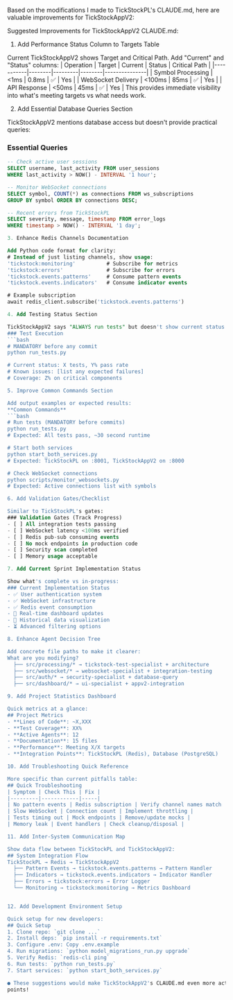 Based on the modifications I made to TickStockPL's CLAUDE.md, here are valuable improvements for TickStockAppV2:

  Suggested Improvements for TickStockAppV2 CLAUDE.md:

  1. Add Performance Status Column to Targets Table

  Current TickStockAppV2 shows Target and Critical Path. Add "Current" and "Status" columns:
  | Operation | Target | Current | Status | Critical Path |
  |-----------|--------|---------|--------|---------------|
  | Symbol Processing | <1ms | 0.8ms | ✅ | Yes |
  | WebSocket Delivery | <100ms | 85ms | ✅ | Yes |
  | API Response | <50ms | 45ms | ✅ | Yes |
  This provides immediate visibility into what's meeting targets vs what needs work.

  2. Add Essential Database Queries Section

  TickStockAppV2 mentions database access but doesn't provide practical queries:
  ### Essential Queries
  ```sql
  -- Check active user sessions
  SELECT username, last_activity FROM user_sessions
  WHERE last_activity > NOW() - INTERVAL '1 hour';

  -- Monitor WebSocket connections
  SELECT symbol, COUNT(*) as connections FROM ws_subscriptions
  GROUP BY symbol ORDER BY connections DESC;

  -- Recent errors from TickStockPL
  SELECT severity, message, timestamp FROM error_logs
  WHERE timestamp > NOW() - INTERVAL '1 day';

  3. Enhance Redis Channels Documentation

  Add Python code format for clarity:
  # Instead of just listing channels, show usage:
  'tickstock:monitoring'          # Subscribe for metrics
  'tickstock:errors'              # Subscribe for errors
  'tickstock.events.patterns'     # Consume pattern events
  'tickstock.events.indicators'   # Consume indicator events

  # Example subscription
  await redis_client.subscribe('tickstock.events.patterns')

  4. Add Testing Status Section

  TickStockAppV2 says "ALWAYS run tests" but doesn't show current status:
  ### Test Execution
  ```bash
  # MANDATORY before any commit
  python run_tests.py

  # Current status: X tests, Y% pass rate
  # Known issues: [list any expected failures]
  # Coverage: Z% on critical components

  5. Improve Common Commands Section

  Add output examples or expected results:
  **Common Commands**
  ```bash
  # Run tests (MANDATORY before commits)
  python run_tests.py
  # Expected: All tests pass, ~30 second runtime

  # Start both services
  python start_both_services.py
  # Expected: TickStockPL on :8001, TickStockAppV2 on :8000

  # Check WebSocket connections
  python scripts/monitor_websockets.py
  # Expected: Active connections list with symbols

  6. Add Validation Gates/Checklist

  Similar to TickStockPL's gates:
  ### Validation Gates (Track Progress)
  - [ ] All integration tests passing
  - [ ] WebSocket latency <100ms verified
  - [ ] Redis pub-sub consuming events
  - [ ] No mock endpoints in production code
  - [ ] Security scan completed
  - [ ] Memory usage acceptable

  7. Add Current Sprint Implementation Status

  Show what's complete vs in-progress:
  ### Current Implementation Status
  - ✅ User authentication system
  - ✅ WebSocket infrastructure
  - ✅ Redis event consumption
  - 🔄 Real-time dashboard updates
  - 🔄 Historical data visualization
  - ⏳ Advanced filtering options

  8. Enhance Agent Decision Tree

  Add concrete file paths to make it clearer:
  What are you modifying?
    ├── src/processing/* → tickstock-test-specialist + architecture
    ├── src/websocket/* → websocket-specialist + integration-testing
    ├── src/auth/* → security-specialist + database-query
    ├── src/dashboard/* → ui-specialist + appv2-integration

  9. Add Project Statistics Dashboard

  Quick metrics at a glance:
  ## Project Metrics
  - **Lines of Code**: ~X,XXX
  - **Test Coverage**: XX%
  - **Active Agents**: 12
  - **Documentation**: 15 files
  - **Performance**: Meeting X/X targets
  - **Integration Points**: TickStockPL (Redis), Database (PostgreSQL)

  10. Add Troubleshooting Quick Reference

  More specific than current pitfalls table:
  ## Quick Troubleshooting
  | Symptom | Check This | Fix |
  |---------|------------|-----|
  | No pattern events | Redis subscription | Verify channel names match |
  | Slow WebSocket | Connection count | Implement throttling |
  | Tests timing out | Mock endpoints | Remove/update mocks |
  | Memory leak | Event handlers | Check cleanup/disposal |

  11. Add Inter-System Communication Map

  Show data flow between TickStockPL and TickStockAppV2:
  ## System Integration Flow
  TickStockPL → Redis → TickStockAppV2
    ├── Pattern Events → tickstock.events.patterns → Pattern Handler
    ├── Indicators → tickstock.events.indicators → Indicator Handler
    ├── Errors → tickstock:errors → Error Logger
    └── Monitoring → tickstock:monitoring → Metrics Dashboard


  12. Add Development Environment Setup

  Quick setup for new developers:
  ## Quick Setup
  1. Clone repo: `git clone ...`
  2. Install deps: `pip install -r requirements.txt`
  3. Configure .env: Copy .env.example
  4. Run migrations: `python model_migrations_run.py upgrade`
  5. Verify Redis: `redis-cli ping`
  6. Run tests: `python run_tests.py`
  7. Start services: `python start_both_services.py`

● These suggestions would make TickStockAppV2's CLAUDE.md even more actionable and provide better visibility into system health, testing status, and integration      
  points!